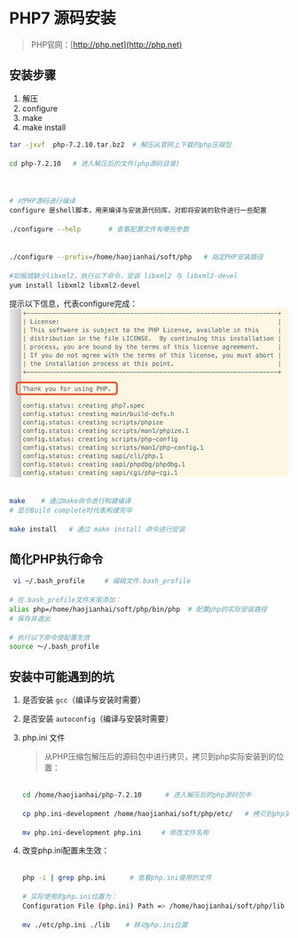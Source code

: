 # PHP7 源码安装

> PHP官网：[http://php.net](http://php.net)

## 安装步骤
1. 解压
2. configure
3. make
4. make install


```bash
tar -jxvf  php-7.2.10.tar.bz2  # 解压从官网上下载的php压缩包

cd php-7.2.10   # 进入解压后的文件(php源码目录)



# 对PHP源码进行编译
configure 是shell脚本，用来编译与安装源代码库，对即将安装的软件进行一些配置

./configure --help       # 查看配置文件有哪些参数


./configure --prefix=/home/haojianhai/soft/php   # 指定PHP安装路径

#如报错缺少libxml2，执行以下命令，安装 libxml2 与 libxml2-devel
yum install libxml2 libxml2-devel

```

提示以下信息，代表configure完成：
![/install-php.jpg](/install-php.jpg)

```bash

make    # 通过make命令进行构建编译
# 显示Build complete时代表构建完毕

make install   # 通过 make install 命令进行安装

```


## 简化PHP执行命令

```bash
 vi ~/.bash_profile     # 编辑文件.bash_profile

# 在.bash_profile文件末尾添加：
alias php=/home/haojianhai/soft/php/bin/php  # 配置php的实际安装路径
# 保存并退出

# 执行以下命令使配置生效
source ～/.bash_profile

```

## 安装中可能遇到的坑

1. 是否安装 `gcc`（编译与安装时需要）
2. 是否安装 `autoconfig`（编译与安装时需要）
3. php.ini 文件  
   > 从PHP压缩包解压后的源码包中进行拷贝，拷贝到php实际安装到的位置：

   ```bash

   cd /home/haojianhai/php-7.2.10      # 进入解压后的php源码包中

   cp php.ini-development /home/haojianhai/soft/php/etc/   # 拷贝到php实际安装到的位置

   mv php.ini-development php.ini     # 修改文件名称

   ```
4. 改变php.ini配置未生效：

   ```bash

   php -i | grep php.ini      # 查看php.ini使用的文件

   # 实际使用的php.ini位置为：
   Configuration File (php.ini) Path => /home/haojianhai/soft/php/lib

   mv ./etc/php.ini ./lib    # 移动php.ini位置

   ``` 
